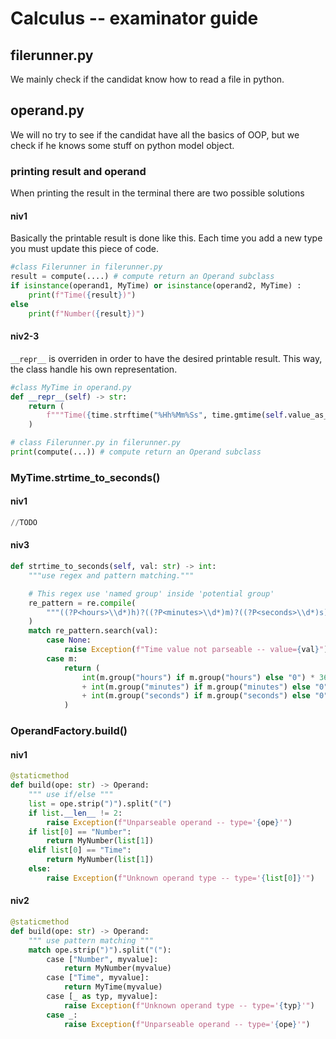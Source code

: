 # Calculus -- examinator guide

## filerunner.py
We mainly check if the candidat know how to read a file in python.

## operand.py
We will no try to see if the candidat have all the basics of OOP, but we check if he knows some stuff on python model object.
 
### printing result and operand
When printing the result in the terminal there are two possible solutions
#### niv1
Basically the printable result is done like this. Each time you add a new type you must update this piece of code.
``` python
#class Filerunner in filerunner.py
result = compute(....) # compute return an Operand subclass
if isinstance(operand1, MyTime) or isinstance(operand2, MyTime) :
    print(f"Time({result})")
else 
    print(f"Number({result})")     
```

#### niv2-3
`__repr__` is overriden in order to have the desired printable result. This way, the class handle his own representation.
``` python
#class MyTime in operand.py
def __repr__(self) -> str:
    return (
        f"""Time({time.strftime("%Hh%Mm%Ss", time.gmtime(self.value_as_number))})"""
    )

# class Filerunner.py in filerunner.py
print(compute(...)) # compute return an Operand subclass
```



### MyTime.strtime_to_seconds()

#### niv1
``` python
//TODO
```

#### niv3
``` python
def strtime_to_seconds(self, val: str) -> int:
    """use regex and pattern matching."""

    # This regex use 'named group' inside 'potential group'
    re_pattern = re.compile(
        """((?P<hours>\\d*)h)?((?P<minutes>\\d*)m)?((?P<seconds>\\d*)s)?"""
    )
    match re_pattern.search(val):
        case None:
            raise Exception(f"Time value not parseable -- value={val}")
        case m:
            return (
                int(m.group("hours") if m.group("hours") else "0") * 3600
                + int(m.group("minutes") if m.group("minutes") else "0") * 60
                + int(m.group("seconds") if m.group("seconds") else "0")
            )

```


### OperandFactory.build()

#### niv1
``` python
@staticmethod
def build(ope: str) -> Operand:
    """ use if/else """
    list = ope.strip(")").split("(")
    if list.__len__ != 2:
        raise Exception(f"Unparseable operand -- type='{ope}'")
    if list[0] == "Number":
        return MyNumber(list[1])
    elif list[0] == "Time":
        return MyNumber(list[1])
    else:
        raise Exception(f"Unknown operand type -- type='{list[0]}'")
```

#### niv2
```python
@staticmethod
def build(ope: str) -> Operand:
    """ use pattern matching """
    match ope.strip(")").split("("):
        case ["Number", myvalue]:
            return MyNumber(myvalue)
        case ["Time", myvalue]:
            return MyTime(myvalue)
        case [_ as typ, myvalue]:
            raise Exception(f"Unknown operand type -- type='{typ}'")
        case _:
            raise Exception(f"Unparseable operand -- type='{ope}'")
```